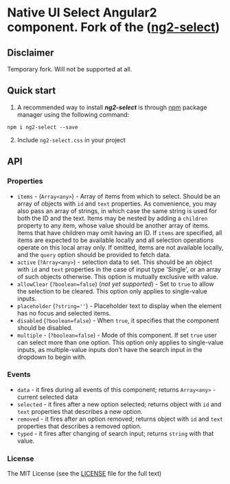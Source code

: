 # Native UI Select Angular2 component. Fork of the ([ng2-select](http://valor-software.com/ng2-select/))
## Disclaimer
Temporary fork. Will not be supported at all.

## Quick start

1. A recommended way to install ***ng2-select*** is through [npm](https://www.npmjs.com/search?q=ng2-select) package manager using the following command:

  `npm i ng2-select --save`

2. Include `ng2-select.css` in your project

## API

### Properties

  - `items` - (`Array<any>`) - Array of items from which to select. Should be an array of objects with `id` and `text` properties.
  As convenience, you may also pass an array of strings, in which case the same string is used for both the ID and the text.
  Items may be nested by adding a `children` property to any item, whose value should be another array of items. Items that have children may omit having an ID.
  If `items` are specified, all items are expected to be available locally and all selection operations operate on this local array only.
  If omitted, items are not available locally, and the `query` option should be provided to fetch data.
  - `active` (`?Array<any>`) - selection data to set. This should be an object with `id` and `text` properties in the case of input type 'Single',
  or an array of such objects otherwise. This option is mutually exclusive with value.
  - `allowClear` (`?boolean=false`) (*not yet supported*) - Set to `true` to allow the selection to be cleared. This option only applies to single-value inputs.
  - `placeholder` (`?string=''`) - Placeholder text to display when the element has no focus and selected items.
  - `disabled` (`?boolean=false`) - When `true`, it specifies that the component should be disabled.
  - `multiple` - (`?boolean=false`) - Mode of this component. If set `true` user can select more than one option.
  This option only applies to single-value inputs, as multiple-value inputs don't have the search input in the dropdown to begin with.

### Events

  - `data` - it fires during all events of this component; returns `Array<any>` - current selected data
  - `selected` - it fires after a new option selected; returns object with `id` and `text` properties that describes a new option.
  - `removed` - it fires after an option removed; returns object with `id` and `text` properties that describes a removed option.
  - `typed` - it fires after changing of search input; returns `string` with that value.

### License

The MIT License (see the [LICENSE](https://github.com/valor-software/ng2-select/blob/master/LICENSE) file for the full text)
